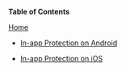 **Table of Contents**

[Home](Readme.md)

- [In-app Protection on Android](./Implementation-on-Android.md)

- [In-app Protection on iOS](./Implementation-on-Apple.md)